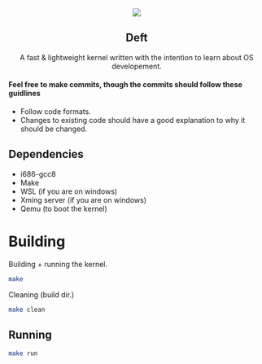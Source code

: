 <div align="center">
	<img src="https://i.imgur.com/3EIDn6n.png">
	<h2> Deft </h2>
	<p> A fast & lightweight kernel written with the intention to learn about OS developement. </p>
</div>

#### Feel free to make commits, though the commits should follow these guidlines
- Follow code formats.
- Changes to existing code should have a good explanation to why it should be changed.

## Dependencies
- i686-gcc8
- Make
- WSL (if you are on windows)
- Xming server (if you are on windows)
- Qemu (to boot the kernel)

# Building
Building + running the kernel.
```sh
make
```

Cleaning (build dir.)
```sh 
make clean
```
## Running
```sh
make run
```
